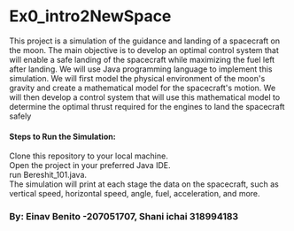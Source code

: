 # Ex0_intro2NewSpace


This project is a simulation of the guidance and landing of a spacecraft on the moon. 
The main objective is to develop an optimal control system that will enable a safe landing of the spacecraft 
while maximizing the fuel left after landing.
We will use Java programming language to implement this simulation. 
We will first model the physical environment of the moon's gravity and create a mathematical model for the spacecraft's motion. 
We will then develop a control system that will use this mathematical model to determine the optimal thrust 
required for the engines to land the spacecraft safely

#### Steps to Run the Simulation:
Clone this repository to your local machine.<br />
Open the project in your preferred Java IDE.<br />
run Bereshit_101.java.<br />
The simulation will print at each stage the data on the spacecraft, such as vertical speed, horizontal speed, angle, fuel, acceleration, and more.

### By: Einav Benito -207051707, Shani ichai 318994183
